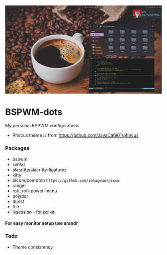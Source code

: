 ![alt text](https://github.com/johnsci911/BSPWM-dots/blob/master/Screenshot.png?raw=true "Screenshot")

# BSPWM-dots

My personal BSPWM configurations

- Phocus theme is from https://github.com/JavaCafe01/phocus

### Packages
- bspwm
- sxhkd
- alacritty/alacritty-ligatures
- kitty
- picom/compton `https://github.com/ibhagwan/picom`
- ranger
- rofi, rofi-power-menu
- polybar
- dunst
- feh
- lxsession - for polkit

#### For easy monitor setup use arandr

### Todo
- Theme consistency
